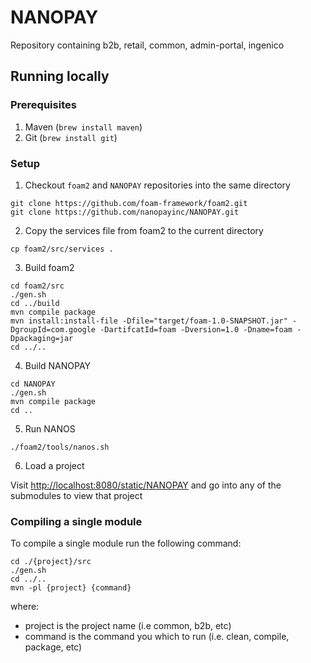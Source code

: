 # NANOPAY
Repository containing b2b, retail, common, admin-portal, ingenico

## Running locally

### Prerequisites
1. Maven (`brew install maven`)
2. Git (`brew install git`)

### Setup
1. Checkout `foam2` and `NANOPAY` repositories into the same directory

```
git clone https://github.com/foam-framework/foam2.git
git clone https://github.com/nanopayinc/NANOPAY.git
```

2. Copy the services file from foam2 to the current directory

`cp foam2/src/services .`

3. Build foam2

```
cd foam2/src
./gen.sh
cd ../build
mvn compile package
mvn install:install-file -Dfile="target/foam-1.0-SNAPSHOT.jar" -DgroupId=com.google -DartifcatId=foam -Dversion=1.0 -Dname=foam -Dpackaging=jar
cd ../..
```

4. Build NANOPAY

```
cd NANOPAY
./gen.sh
mvn compile package
cd ..
```

5. Run NANOS

```
./foam2/tools/nanos.sh
```

6. Load a project

Visit [http://localhost:8080/static/NANOPAY](http://localhost:8080/static/NANOPAY) and go into any of the submodules to view that project

### Compiling a single module

To compile a single module run the following command:

```
cd ./{project}/src
./gen.sh
cd ../..
mvn -pl {project} {command}
```

where:
 - project is the project name (i.e common, b2b, etc)
 - command is the command you which to run (i.e. clean, compile, package, etc)
